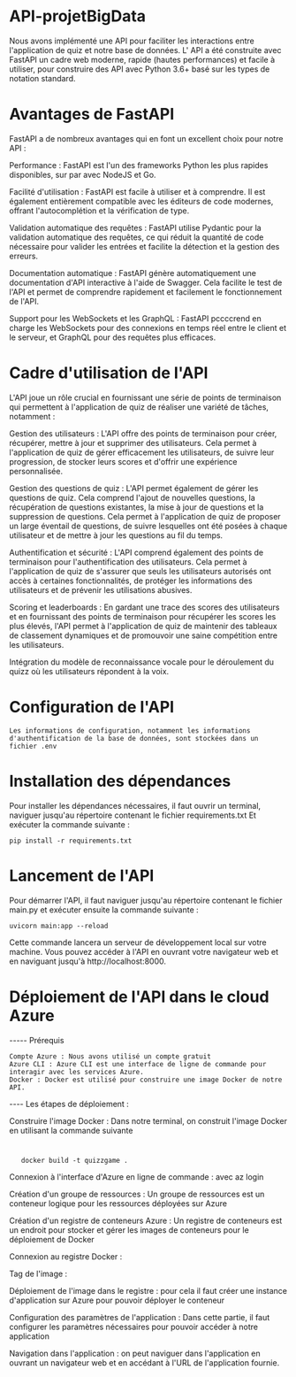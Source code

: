 # API-projetBigData

Nous avons implémenté une API pour faciliter les interactions entre l'application de quiz et notre base de données.
L' API a été construite avec FastAPI un cadre web moderne, rapide (hautes performances) et facile à utiliser, pour construire des API avec Python 3.6+ basé 
sur les types de notation standard.

# Avantages de FastAPI
FastAPI a de nombreux avantages qui en font un excellent choix pour notre API  :

Performance : FastAPI est l'un des frameworks Python les plus rapides disponibles, sur par avec NodeJS et Go.

Facilité d'utilisation : FastAPI est facile à utiliser et à comprendre. Il est également entièrement compatible avec les éditeurs de code modernes, offrant l'autocomplétion et la vérification de type.

Validation automatique des requêtes : FastAPI utilise Pydantic pour la validation automatique des requêtes, ce qui réduit la quantité de code nécessaire pour valider les entrées et facilite la détection et la gestion des erreurs.

Documentation automatique : FastAPI génère automatiquement une documentation d'API interactive à l'aide de Swagger. Cela facilite le test de l'API et permet de comprendre rapidement et facilement le fonctionnement de l'API.

Support pour les WebSockets et les GraphQL : FastAPI pccccrend en charge les WebSockets pour des connexions en temps réel entre le client et le serveur, et GraphQL pour des requêtes plus efficaces.

# Cadre d'utilisation de l'API

L'API joue un rôle crucial en fournissant une série de points de terminaison qui permettent à l'application 
de quiz de réaliser une variété de tâches, notamment :

Gestion des utilisateurs : L'API offre des points de terminaison pour créer, récupérer, mettre à jour et supprimer des utilisateurs. Cela permet à l'application de quiz de gérer efficacement les utilisateurs, de suivre leur progression, de stocker leurs scores et d'offrir une expérience personnalisée.

Gestion des questions de quiz : L'API permet également de gérer les questions de quiz. Cela comprend l'ajout de nouvelles questions, la récupération de questions existantes, la mise à jour de questions et la suppression de questions. Cela permet à l'application de quiz de proposer un large éventail de questions, de suivre lesquelles ont été posées à chaque utilisateur et de mettre à jour les questions au fil du temps.

Authentification et sécurité : L'API comprend également des points de terminaison pour l'authentification des utilisateurs. Cela permet à l'application de quiz de s'assurer que seuls les utilisateurs autorisés ont accès à certaines fonctionnalités, de protéger les informations des utilisateurs et de prévenir les utilisations abusives.

Scoring et leaderboards : En gardant une trace des scores des utilisateurs et en fournissant des points de terminaison pour récupérer les scores les plus élevés, l'API permet à l'application de quiz de maintenir des tableaux de classement dynamiques et de promouvoir une saine compétition entre les utilisateurs.

Intégration du modèle de reconnaissance vocale pour le déroulement du quizz où les utilisateurs répondent à la voix.

# Configuration de l'API
    Les informations de configuration, notamment les informations d'authentification de la base de données, sont stockées dans un fichier .env


# Installation des dépendances 

Pour installer les dépendances nécessaires, il faut ouvrir un terminal, naviguer jusqu'au répertoire contenant le fichier requirements.txt
Et exécuter la commande suivante :

    pip install -r requirements.txt

# Lancement de l'API
Pour démarrer l'API, il faut naviguer jusqu'au répertoire contenant le fichier main.py et exécuter  ensuite la commande suivante :

    uvicorn main:app --reload

Cette commande lancera un serveur de développement local sur votre machine. Vous pouvez accéder à l'API en ouvrant votre navigateur web et en naviguant jusqu'à http://localhost:8000.


# Déploiement de l'API dans le cloud Azure

 ----- Prérequis

    Compte Azure : Nous avons utilisé un compte gratuit
    Azure CLI : Azure CLI est une interface de ligne de commande pour interagir avec les services Azure.
    Docker : Docker est utilisé pour construire une image Docker de notre API.

---- Les étapes de déploiement :

Construire l'image Docker : Dans notre terminal, on construit l'image Docker en utilisant la commande suivante 
#  
       docker build -t quizzgame .

Connexion à l'interface d'Azure en ligne de commande : avec az login

Création d'un groupe de ressources : Un groupe de ressources est un conteneur logique pour les ressources déployées sur Azure

Création d'un registre de conteneurs Azure : Un registre de conteneurs est un endroit pour stocker et gérer les images de conteneurs pour le déploiement de Docker

Connexion au registre Docker :

Tag de l'image :

Déploiement de l'image dans le registre : pour cela il faut créer une instance d'application sur Azure pour pouvoir déployer le conteneur

Configuration des paramètres de l'application : Dans cette partie, il faut configurer les paramètres nécessaires pour pouvoir accéder à notre application

Navigation dans l'application : on peut naviguer dans l'application en ouvrant un navigateur web et en accédant à l'URL de l'application fournie.










     
















